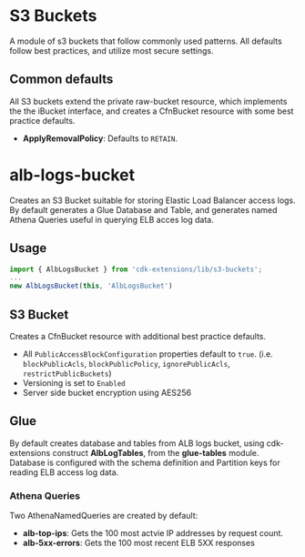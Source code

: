 # S3 Buckets
A module of s3 buckets that follow commonly used patterns.
All defaults follow best practices, and utilize most secure settings.

## Common defaults
All S3 buckets extend the private raw-bucket resource, which implements the the
iBucket interface, and creates a CfnBucket resource with some best practice defaults.
- **ApplyRemovalPolicy**: Defaults to `RETAIN`.

# alb-logs-bucket
Creates an S3 Bucket suitable for storing Elastic Load Balancer access logs.
By default generates a Glue Database and Table, and generates named Athena
Queries useful in querying ELB acces log data.
## Usage
```typescript
import { AlbLogsBucket } from 'cdk-extensions/lib/s3-buckets';
...
new AlbLogsBucket(this, 'AlbLogsBucket')
```
## S3 Bucket
Creates a CfnBucket resource with additional best practice defaults.
- All `PublicAccessBlockConfiguration` properties default to `true`. (i.e.
  `blockPublicAcls`, `blockPublicPolicy`, `ignorePublicAcls`,
  `restrictPublicBuckets`)
- Versioning is set to `Enabled`
- Server side bucket encryption using AES256

## Glue
By default creates database and tables from ALB logs bucket, using cdk-extensions
construct **AlbLogTables**, from the **glue-tables** module. Database is configured
with the schema definition and Partition keys for reading ELB access log data.

### Athena Queries
Two AthenaNamedQueries are created by default:
- **alb-top-ips**: Gets the 100 most actvie IP addresses by request count.
- **alb-5xx-errors**: Gets the 100 most recent ELB 5XX responses
